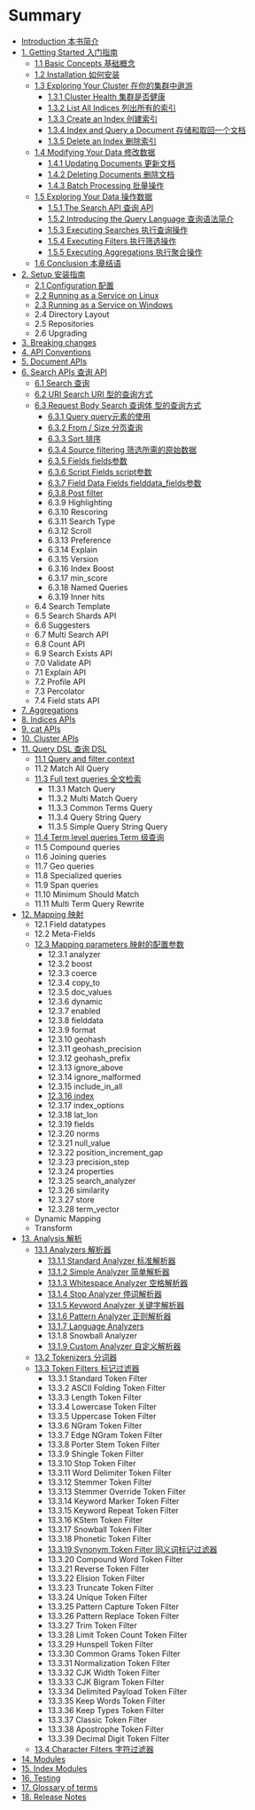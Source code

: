 # Summary

* [Introduction 本书简介](README.md)
* [1. Getting Started 入门指南](s01/00_getting_started.md)
   * [1.1 Basic Concepts 基础概念](s01/01_basic_concepts.md)
   * [1.2 Installation 如何安装](s01/02_installation.md)
   * [1.3 Exploring Your Cluster 在你的集群中遨游](s01/03_exploring_your_cluster.md)
       * [1.3.1 Cluster Health 集群是否健康](s01/03_01_cluster_health.md)
       * [1.3.2 List All Indices 列出所有的索引](s01/03_02_list_all_indices.md)
       * [1.3.3 Create an Index 创建索引](s01/03_03_create_an_index.md)
       * [1.3.4 Index and Query a Document 存储和取回一个文档](s01/03_04_index_and_query_a_document.md)
       * [1.3.5 Delete an Index 删除索引](s01/03_05_delete_an_index.md)
   * [1.4 Modifying Your Data 修改数据](s01/04_modifying_your_data.md)
       * [1.4.1 Updating Documents 更新文档](s01/04_01_updating_documents.md)
       * [1.4.2 Deleting Documents 删除文档](s01/04_02_deleting_documents.md)
       * [1.4.3 Batch Processing 批量操作](s01/04_03_batch_processing.md)
   * [1.5 Exploring Your Data 操作数据](s01/05_exploring_your_data.md)
       * [1.5.1 The Search API 查询 API](s01/05_01_the_search_api.md)
       * [1.5.2 Introducing the Query Language 查询语法简介](s01/05_02_introducing_the_query_language.md)
       * [1.5.3 Executing Searches 执行查询操作](s01/05_03_executing_searches.md)
       * [1.5.4 Executing Filters 执行筛选操作](s01/05_04_executing_filters.md)
       * [1.5.5 Executing Aggregations 执行聚合操作](s01/05_05_executing_aggregations.md)
   * [1.6 Conclusion 本章结语](s01/06_conclusion.md)
* [2. Setup 安装指南](s02/00_setup.md)
   * [2.1 Configuration 配置](s02/01_configuration.md)
   * [2.2 Running as a Service on Linux](s02/02_running_as_a_service_on_linux.md)
   * [2.3 Running as a Service on Windows](s02/03_running_as_a_service_on_windows.md)
   * 2.4 Directory Layout
   * 2.5 Repositories
   * 2.6 Upgrading
* [3. Breaking changes](s03/00_breaking_changes.md)
* [4. API Conventions](s04/00_api_conventions.md)
* [5. Document APIs](s05/00_document_apis.md)
* [6. Search APIs 查询 API](s06/00_search_apis.md)
   * [6.1 Search 查询](s06/01_search.md)
   * [6.2 URI Search URI 型的查询方式](s06/02_uri_search.md)
   * [6.3 Request Body Search 查询体 型的查询方式](s06/03_request_body_search.md)
       * [6.3.1 Query query元素的使用](s06/03_01_query.md)
       * [6.3.2 From / Size 分页查询](s06/03_02_from__size.md)
       * [6.3.3 Sort 排序](s06/03_03_sort.md)
       * [6.3.4 Source filtering 筛选所需的原始数据](s06/03_04_source_filtering.md)
       * [6.3.5 Fields fields参数](s06/03_05_fields.md)
       * [6.3.6 Script Fields script参数](s06/03_06_script_fields.md)
       * [6.3.7 Field Data Fields fielddata_fields参数](s06/03_07_field_data_fields.md)
       * [6.3.8 Post filter](s06/03_08_post_filter.md)
       * 6.3.9 Highlighting
       * 6.3.10 Rescoring
       * 6.3.11 Search Type
       * 6.3.12 Scroll
       * 6.3.13 Preference
       * 6.3.14 Explain
       * 6.3.15 Version
       * 6.3.16 Index Boost
       * 6.3.17 min_score
       * 6.3.18 Named Queries
       * 6.3.19 Inner hits
   * 6.4 Search Template
   * 6.5 Search Shards API
   * 6.6 Suggesters
   * 6.7 Multi Search API
   * 6.8 Count API
   * 6.9 Search Exists API
   * 7.0 Validate API
   * 7.1 Explain API
   * 7.2 Profile API
   * 7.3 Percolator
   * 7.4 Field stats API
* [7. Aggregations](s07/00_aggregations.md)
* [8. Indices APIs](s08/00_indices_apis.md)
* [9. cat APIs](s09/00_cat_apis.md)
* [10. Cluster APIs](s10/00_cluster_apis.md)
* [11. Query DSL 查询 DSL](s11/00_query_dsl.md)
   * [11.1 Query and filter context](s11/01_query_and_filter_context.md)
   * 11.2 Match All Query
   * [11.3 Full text queries 全文检索](s11/03_full_text_queries.md)
     * 11.3.1 Match Query
     * 11.3.2 Multi Match Query
     * 11.3.3 Common Terms Query
     * 11.3.4 Query String Query
     * 11.3.5 Simple Query String Query
   * [11.4 Term level queries Term 级查询](s11/04_term_level_queries.md)
   * 11.5 Compound queries
   * 11.6 Joining queries
   * 11.7 Geo queries
   * 11.8 Specialized queries
   * 11.9 Span queries
   * 11.10 Minimum Should Match
   * 11.11 Multi Term Query Rewrite
* [12. Mapping 映射](s12/00_mapping.md)
   * 12.1 Field datatypes
   * 12.2 Meta-Fields
   * [12.3 Mapping parameters 映射的配置参数](s12/03_mapping_parameters.md)
       * 12.3.1 analyzer
       * 12.3.2 boost
       * 12.3.3 coerce
       * 12.3.4 copy_to
       * 12.3.5 doc_values
       * 12.3.6 dynamic
       * 12.3.7 enabled
       * 12.3.8 fielddata
       * 12.3.9 format
       * 12.3.10 geohash
       * 12.3.11 geohash_precision
       * 12.3.12 geohash_prefix
       * 12.3.13 ignore_above
       * 12.3.14 ignore_malformed
       * 12.3.15 include_in_all
       * [12.3.16 index](s12/03_16_index.md)
       * 12.3.17 index_options
       * 12.3.18 lat_lon
       * 12.3.19 fields
       * 12.3.20 norms
       * 12.3.21 null_value
       * 12.3.22 position_increment_gap
       * 12.3.23 precision_step
       * 12.3.24 properties
       * 12.3.25 search_analyzer
       * 12.3.26 similarity
       * 12.3.27 store
       * 12.3.28 term_vector
   * Dynamic Mapping
   * Transform
* [13. Analysis 解析](s13/00_analysis.md)
   * [13.1 Analyzers 解析器](s13/01_analyzers.md)
       * [13.1.1 Standard Analyzer 标准解析器](s13/01_01_standard_analyzer.md)
       * [13.1.2 Simple Analyzer 简单解析器](s13/01_02_simple_analyzer.md)
       * [13.1.3 Whitespace Analyzer 空格解析器](s13/01_03_whitespace_analyzer.md)
       * [13.1.4 Stop Analyzer 停词解析器](s13/01_04_stop_analyzer.md)
       * [13.1.5 Keyword Analyzer 关键字解析器](s13/01_05_keyword_analyzer.md)
       * [13.1.6 Pattern Analyzer 正则解析器](s13/01_06_pattern_analyzer.md)
       * [13.1.7 Language Analyzers](s13/01_07_language_analyzers.md)
       * 13.1.8 Snowball Analyzer
       * [13.1.9 Custom Analyzer 自定义解析器](s13/01_09_custom_analyzer.md)
   * [13.2 Tokenizers 分词器](s13/02_tokenizers.md)
   * [13.3 Token Filters 标记过滤器](s13/03_token_filters.md)
       * 13.3.1 Standard Token Filter
       * 13.3.2 ASCII Folding Token Filter
       * 13.3.3 Length Token Filter
       * 13.3.4 Lowercase Token Filter
       * 13.3.5 Uppercase Token Filter
       * 13.3.6 NGram Token Filter
       * 13.3.7 Edge NGram Token Filter
       * 13.3.8 Porter Stem Token Filter
       * 13.3.9 Shingle Token Filter
       * 13.3.10 Stop Token Filter
       * 13.3.11 Word Delimiter Token Filter
       * 13.3.12 Stemmer Token Filter
       * 13.3.13 Stemmer Override Token Filter
       * 13.3.14 Keyword Marker Token Filter
       * 13.3.15 Keyword Repeat Token Filter
       * 13.3.16 KStem Token Filter
       * 13.3.17 Snowball Token Filter
       * 13.3.18 Phonetic Token Filter
       * [13.3.19 Synonym Token Filter 同义词标记过滤器](s13/03_19_synonym_token_filter.md)
       * 13.3.20 Compound Word Token Filter
       * 13.3.21 Reverse Token Filter
       * 13.3.22 Elision Token Filter
       * 13.3.23 Truncate Token Filter
       * 13.3.24 Unique Token Filter
       * 13.3.25 Pattern Capture Token Filter
       * 13.3.26 Pattern Replace Token Filter
       * 13.3.27 Trim Token Filter
       * 13.3.28 Limit Token Count Token Filter
       * 13.3.29 Hunspell Token Filter
       * 13.3.30 Common Grams Token Filter
       * 13.3.31 Normalization Token Filter
       * 13.3.32 CJK Width Token Filter
       * 13.3.33 CJK Bigram Token Filter
       * 13.3.34 Delimited Payload Token Filter
       * 13.3.35 Keep Words Token Filter
       * 13.3.36 Keep Types Token Filter
       * 13.3.37 Classic Token Filter
       * 13.3.38 Apostrophe Token Filter
       * 13.3.39 Decimal Digit Token Filter
   * [13.4 Character Filters 字符过滤器](s13/04_character_filters.md)
* [14. Modules](s14/00_modules.md)
* [15. Index Modules](s15/00_index_modules.md)
* [16. Testing](s16/00_testing.md)
* [17. Glossary of terms](s17/00_glossary_of_terms.md)
* [18. Release Notes](s18/00_release_notes.md)

